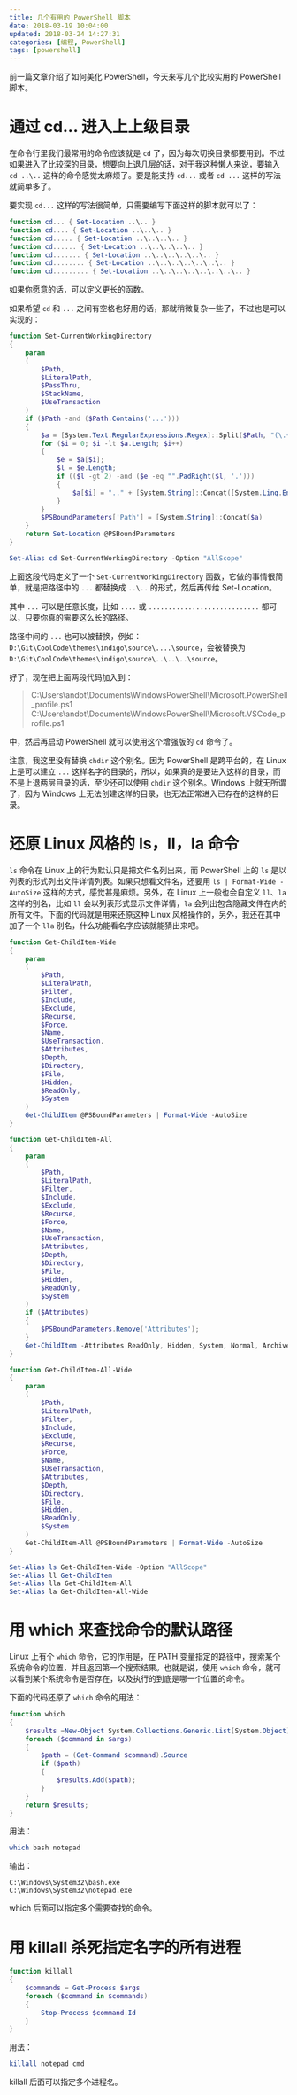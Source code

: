 ```yaml
---
title: 几个有用的 PowerShell 脚本
date: 2018-03-19 10:04:00
updated: 2018-03-24 14:27:31
categories: [编程, PowerShell]
tags: [powershell]
---
```


前一篇文章介绍了如何美化 PowerShell，今天来写几个比较实用的 PowerShell 脚本。

<!-- more -->

# 通过 cd... 进入上上级目录

在命令行里我们最常用的命令应该就是 `cd` 了，因为每次切换目录都要用到。不过如果进入了比较深的目录，想要向上退几层的话，对于我这种懒人来说，要输入 `cd ..\..` 这样的命令感觉太麻烦了。要是能支持 `cd...` 或者 `cd ...` 这样的写法就简单多了。

要实现 `cd...` 这样的写法很简单，只需要编写下面这样的脚本就可以了：

```powershell cd...
function cd... { Set-Location ..\.. }
function cd.... { Set-Location ..\..\.. }
function cd..... { Set-Location ..\..\..\.. }
function cd...... { Set-Location ..\..\..\..\.. }
function cd....... { Set-Location ..\..\..\..\..\.. }
function cd........ { Set-Location ..\..\..\..\..\..\.. }
function cd......... { Set-Location ..\..\..\..\..\..\..\.. }
```

如果你愿意的话，可以定义更长的函数。

如果希望 `cd` 和 `...` 之间有空格也好用的话，那就稍微复杂一些了，不过也是可以实现的：

```powershell 增强型 cd
function Set-CurrentWorkingDirectory
{
    param
    (
        $Path,
        $LiteralPath,
        $PassThru,
        $StackName,
        $UseTransaction
    )
    if ($Path -and ($Path.Contains('...')))
    {
        $a = [System.Text.RegularExpressions.Regex]::Split($Path, "(\.{3,})");
        for ($i = 0; $i -lt $a.Length; $i++)
        {
            $e = $a[$i];
            $l = $e.Length;
            if (($l -gt 2) -and ($e -eq "".PadRight($l, '.')))
            {
                $a[$i] = ".." + [System.String]::Concat([System.Linq.Enumerable]::Repeat("\..", $l - 2))
            }
        }
        $PSBoundParameters['Path'] = [System.String]::Concat($a)
    }
    return Set-Location @PSBoundParameters
}

Set-Alias cd Set-CurrentWorkingDirectory -Option "AllScope"
```

上面这段代码定义了一个 `Set-CurrentWorkingDirectory` 函数，它做的事情很简单，就是把路径中的 `...` 都替换成 `..\..` 的形式，然后再传给 Set-Location。

其中 `...` 可以是任意长度，比如 `....` 或 `............................` 都可以，只要你真的需要这么长的路径。

路径中间的 `...` 也可以被替换，例如：`D:\Git\CoolCode\themes\indigo\source\....\source`，会被替换为`D:\Git\CoolCode\themes\indigo\source\..\..\..\source`。

好了，现在把上面两段代码加入到：

> C:\Users\andot\Documents\WindowsPowerShell\Microsoft.PowerShell_profile.ps1
> C:\Users\andot\Documents\WindowsPowerShell\Microsoft.VSCode_profile.ps1

中，然后再启动 PowerShell 就可以使用这个增强版的 `cd` 命令了。

注意，我这里没有替换 `chdir` 这个别名。因为 PowerShell 是跨平台的，在 Linux 上是可以建立 `...` 这样名字的目录的，所以，如果真的是要进入这样的目录，而不是上退两层目录的话，至少还可以使用 `chdir` 这个别名。Windows 上就无所谓了，因为 Windows 上无法创建这样的目录，也无法正常进入已存在的这样的目录。

# 还原 Linux 风格的 ls，ll，la 命令

`ls` 命令在 Linux 上的行为默认只是把文件名列出来，而 PowerShell 上的 `ls` 是以列表的形式列出文件详情列表。如果只想看文件名，还要用 `ls | Format-Wide -AutoSize` 这样的方式，感觉甚是麻烦。另外，在 Linux 上一般也会自定义 `ll`、`la` 这样的别名，比如 `ll` 会以列表形式显示文件详情，`la` 会列出包含隐藏文件在内的所有文件。下面的代码就是用来还原这种 Linux 风格操作的，另外，我还在其中加了一个 `lla` 别名，什么功能看名字应该就能猜出来吧。

```powershell 还原 Linux 风格的 ls，ll，la 命令
function Get-ChildItem-Wide
{
    param
    (
        $Path,
        $LiteralPath,
        $Filter,
        $Include,
        $Exclude,
        $Recurse,
        $Force,
        $Name,
        $UseTransaction,
        $Attributes,
        $Depth,
        $Directory,
        $File,
        $Hidden,
        $ReadOnly,
        $System
    )
    Get-ChildItem @PSBoundParameters | Format-Wide -AutoSize
}

function Get-ChildItem-All
{
    param
    (
        $Path,
        $LiteralPath,
        $Filter,
        $Include,
        $Exclude,
        $Recurse,
        $Force,
        $Name,
        $UseTransaction,
        $Attributes,
        $Depth,
        $Directory,
        $File,
        $Hidden,
        $ReadOnly,
        $System
    )
    if ($Attributes)
    {
        $PSBoundParameters.Remove('Attributes');
    }
    Get-ChildItem -Attributes ReadOnly, Hidden, System, Normal, Archive, Directory, Encrypted, NotContentIndexed, Offline, ReparsePoint, SparseFile, Temporary @PSBoundParameters
}

function Get-ChildItem-All-Wide
{
    param
    (
        $Path,
        $LiteralPath,
        $Filter,
        $Include,
        $Exclude,
        $Recurse,
        $Force,
        $Name,
        $UseTransaction,
        $Attributes,
        $Depth,
        $Directory,
        $File,
        $Hidden,
        $ReadOnly,
        $System
    )
    Get-ChildItem-All @PSBoundParameters | Format-Wide -AutoSize
}

Set-Alias ls Get-ChildItem-Wide -Option "AllScope"
Set-Alias ll Get-ChildItem
Set-Alias lla Get-ChildItem-All
Set-Alias la Get-ChildItem-All-Wide
```

# 用 which 来查找命令的默认路径

Linux 上有个 `which` 命令，它的作用是，在 PATH 变量指定的路径中，搜索某个系统命令的位置，并且返回第一个搜索结果。也就是说，使用 `which` 命令，就可以看到某个系统命令是否存在，以及执行的到底是哪一个位置的命令。

下面的代码还原了 `which` 命令的用法：

```powershell which
function which
{
    $results =New-Object System.Collections.Generic.List[System.Object];
    foreach ($command in $args)
    {
        $path = (Get-Command $command).Source
        if ($path)
        {
            $results.Add($path);
        }
    }
    return $results;
}
```

用法：

```sh
which bash notepad
```

输出：

```
C:\Windows\System32\bash.exe
C:\Windows\System32\notepad.exe
```

which 后面可以指定多个需要查找的命令。

# 用 killall 杀死指定名字的所有进程

```powershell killall
function killall
{
    $commands = Get-Process $args
    foreach ($command in $commands)
    {
        Stop-Process $command.Id
    }
}
```

用法：

```sh
killall notepad cmd
```

killall 后面可以指定多个进程名。